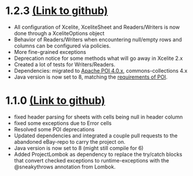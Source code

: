 1.2.3 [(Link to github)](https://github.com/iSnow/xcelite/releases/tag/v1.2.3)
=====================================
- All configuration of Xcelite, XceliteSheet and Readers/Writers is now done through a XceliteOptions object
- Behavior of Readers/Writers when encountering null/empty rows and columns can be configured via policies.
- More fine-grained exceptions
- Deprecation notice for some methods what will go away in Xcelite 2.x
- Created a lot of tests for Writers/Readers.
- Dependencies: migrated to [Apache POI 4.0.x](https://poi.apache.org/), commons-collections 4.x
- Java version is now set to 8, matching the [requirements of POI](http://www.apache.org/dist/poi/release/RELEASE-NOTES.txt).

1.1.0 [(Link to github)](https://github.com/iSnow/xcelite/releases/tag/v1.1.0)
=====================================
- fixed header parsing for sheets with cells being null in header column 
- fixed some exceptions due to Error cells
- Resolved some POI deprecations 
- Updated dependencies and integrated a couple pull requests to the abandoned eBay-repo to carry the project on.
- Java version is now set to 8 (might still compile for 6)
- Added ProjectLombok as dependency to replace the try/catch blocks that convert checked exceptions to runtime-exceptions with the @sneakythrows annotation from Lombok.

